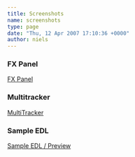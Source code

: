 ```yaml
---
title: Screenshots
name: screenshots
type: page
date: "Thu, 12 Apr 2007 17:10:36 +0000"
author: niels
---
```


### FX Panel

[FX Panel](/uploads/2008/11/reloaded145-2.png)  

### Multitracker

[MultiTracker](/uploads/2008/11/reloaded145-3.png)

### Sample EDL

[Sample EDL / Preview](/uploads/2008/11/reloaded145-1.png)

